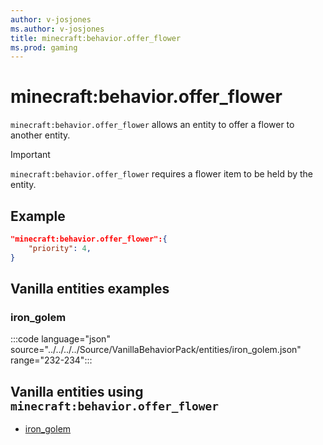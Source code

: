 ```yaml
---
author: v-josjones
ms.author: v-josjones
title: minecraft:behavior.offer_flower
ms.prod: gaming
---
```


# minecraft:behavior.offer_flower

`minecraft:behavior.offer_flower` allows an entity to offer a flower to another entity.

>[!IMPORTANT]
> `minecraft:behavior.offer_flower` requires a flower item to be held by the entity.

## Example

```json
"minecraft:behavior.offer_flower":{
    "priority": 4,
}
```

## Vanilla entities examples

### iron_golem

:::code language="json" source="../../../../Source/VanillaBehaviorPack/entities/iron_golem.json" range="232-234":::

## Vanilla entities using `minecraft:behavior.offer_flower`

- [iron_golem](../../../../Source/VanillaBehaviorPack_Snippets/entities/iron_golem.md)
